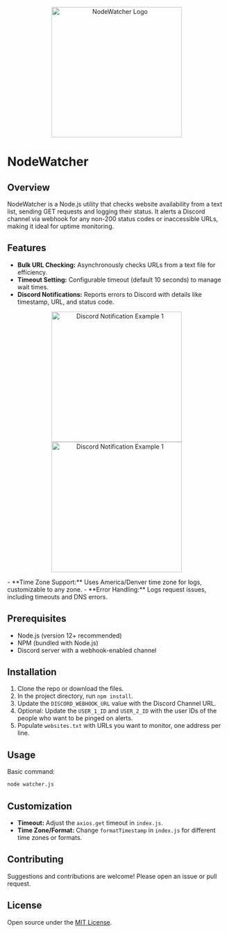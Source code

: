 <p align="center">
  <img src="https://netherium.s3.us-west-1.amazonaws.com/cdn/sunglasses.png" width="300" alt="NodeWatcher Logo"/>
</p>

# NodeWatcher

## Overview

NodeWatcher is a Node.js utility that checks website availability from a text list, sending GET requests and logging their status. It alerts a Discord channel via webhook for any non-200 status codes or inaccessible URLs, making it ideal for uptime monitoring.

## Features

- **Bulk URL Checking:** Asynchronously checks URLs from a text file for efficiency.
- **Timeout Setting:** Configurable timeout (default 10 seconds) to manage wait times.
- **Discord Notifications:** Reports errors to Discord with details like timestamp, URL, and status code.
<p align="center">
  <img src="https://netherium.s3.us-west-1.amazonaws.com/cdn/DiscordNotifications1.png" width="300" alt="Discord Notification Example 1"/>
  <img src="https://netherium.s3.us-west-1.amazonaws.com/cdn/DiscordNotifications2.png" width="300" alt="Discord Notification Example 1"/>
</p>
- **Time Zone Support:** Uses America/Denver time zone for logs, customizable to any zone.
- **Error Handling:** Logs request issues, including timeouts and DNS errors.

## Prerequisites

- Node.js (version 12+ recommended)
- NPM (bundled with Node.js)
- Discord server with a webhook-enabled channel

## Installation

1. Clone the repo or download the files.
2. In the project directory, run `npm install`.
3. Update the `DISCORD_WEBHOOK_URL` value with the Discord Channel URL.
4. Optional: Update the `USER_1_ID` and `USER_2_ID` with the user IDs of the people who want to be pinged on alerts.
5. Populate `websites.txt` with URLs you want to monitor, one address per line.

## Usage

Basic command:

```sh
node watcher.js
```

## Customization

- **Timeout:** Adjust the `axios.get` timeout in `index.js`.
- **Time Zone/Format:** Change `formatTimestamp` in `index.js` for different time zones or formats.

## Contributing

Suggestions and contributions are welcome! Please open an issue or pull request.

## License

Open source under the [MIT License](LICENSE).

